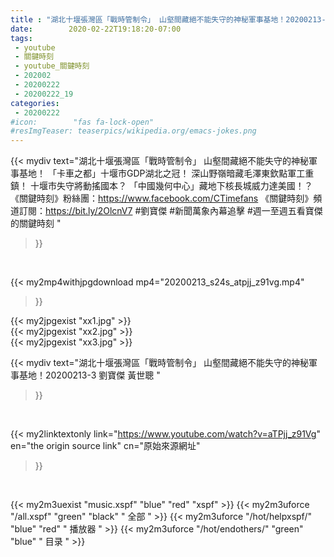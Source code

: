 ```yaml
---
title : "湖北十堰張灣區「戰時管制令」 山壑間藏絕不能失守的神秘軍事基地！20200213-3 劉寶傑 黃世聰 "
date:        2020-02-22T19:18:20-07:00
tags:
 - youtube
 - 關鍵時刻
 - youtube_關鍵時刻
 - 202002
 - 20200222
 - 20200222_19
categories:
 - 20200222
#icon:        "fas fa-lock-open"
#resImgTeaser: teaserpics/wikipedia.org/emacs-jokes.png
---
```


{{< mydiv text="湖北十堰張灣區「戰時管制令」 山壑間藏絕不能失守的神秘軍事基地！ 「卡車之都」十堰市GDP湖北之冠！ 深山野嶺暗藏毛澤東欽點軍工重鎮！ 十堰市失守將動搖國本？ 「中國幾何中心」藏地下核長城威力達美國！？  《關鍵時刻》粉絲團：https://www.facebook.com/CTimefans 《關鍵時刻》頻道訂閱：https://bit.ly/2OlcnV7  #劉寶傑 #新聞萬象內幕追擊 #週一至週五看寶傑的關鍵時刻 "
>}}
<br>


{{< my2mp4withjpgdownload mp4="20200213_s24s_atpjj_z91vg.mp4"
>}}

{{< my2jpgexist "xx1.jpg" >}}<br>
{{< my2jpgexist "xx2.jpg" >}}<br>
{{< my2jpgexist "xx3.jpg" >}}<br>



{{< mydiv text="湖北十堰張灣區「戰時管制令」 山壑間藏絕不能失守的神秘軍事基地！20200213-3 劉寶傑 黃世聰 "
>}}
<br>

{{< my2linktextonly link="https://www.youtube.com/watch?v=aTPjj_z91Vg"
en="the origin source link" cn="原始來源網址"
>}}


<br>

{{< my2m3uexist "music.xspf"        "blue"   "red"    "xspf" >}} {{< my2m3uforce "/all.xspf"         "green"  "black"  " 全部 " >}} {{< my2m3uforce "/hot/helpxspf/"    "blue"   "red"    " 播放器 " >}} {{< my2m3uforce "/hot/endothers/"   "green"  "blue"   " 目录 " >}} 
